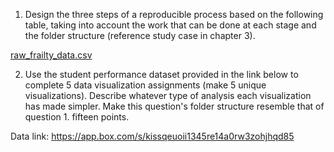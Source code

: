 1. Design the three steps of a reproducible process based on the following table, taking into account the work that can be done at each stage    and the folder structure (reference study case in chapter 3).

[raw_frailty_data.csv](https://github.com/GhanatheyLavanya/PDS/files/12732454/raw_frailty_data.csv)  

2. Use the student performance dataset provided in the link below to complete 5 data visualization assignments (make 5 unique             visualizations). Describe whatever type of analysis each visualization has made simpler. Make this question's folder structure resemble that of question 1. fifteen points.

Data link: https://app.box.com/s/kissqeuoii1345re14a0rw3zohjhqd85
